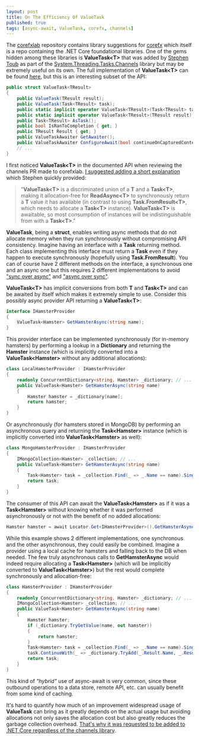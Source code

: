 ```yaml
---
layout: post
title: On The Efficiency Of ValueTask
published: true
tags: [async-await, ValueTask, corefx, channels]
---
```


The [corefxlab](https://github.com/dotnet/corefxlab ".NET Core Lab") repository contains library suggestions for [corefx](https://github.com/dotnet/corefx ".NET Core Libraries") which itself is a repo containing the .NET Core foundational libraries.  One of the gems hidden among these libraries is **ValueTask&lt;T&gt;** that was added by [Stephen Toub](https://github.com/stephentoub "stephentoub") as part of the [System.Threading.Tasks.Channels](https://github.com/dotnet/corefxlab/blob/master/src/System.Threading.Tasks.Channels/README.md) library but may be extremely useful on its own. The full implementation of **ValueTask&lt;T&gt;** can be found [here](https://github.com/dotnet/corefxlab/blob/master/src/System.Threading.Tasks.Channels/src/System/Threading/Tasks/ValueTask.cs), but this is an interesting subset of the API:

```csharp
public struct ValueTask<TResult>
{
    public ValueTask(TResult result);
    public ValueTask(Task<TResult> task);
    public static implicit operator ValueTask<TResult>(Task<TResult> task);
    public static implicit operator ValueTask<TResult>(TResult result);
    public Task<TResult> AsTask();
    public bool IsRanToCompletion { get; }
    public TResult Result { get; }
    public ValueTaskAwaiter GetAwaiter();
    public ValueTaskAwaiter ConfigureAwait(bool continueOnCapturedContext);
    // ...
}
```

I first noticed **ValueTask&lt;T&gt;** in the documented API when reviewing the channels PR made to corefxlab. [I suggested adding a short explanation](https://github.com/dotnet/corefxlab/pull/335#issuecomment-149829696) which Stephen quickly provided:

> "**ValueTask&lt;T&gt;** is a discriminated union of a **T** and a **Task&lt;T&gt;**, making it allocation-free for **ReadAsync&lt;T&gt;** to synchronously return a **T** value it has available (in contrast to using **Task.FromResult&lt;T&gt;**, which needs to allocate a **Task&lt;T&gt;** instance). **ValueTask&lt;T&gt;** is awaitable, so most consumption of instances will be indistinguishable from with a **Task&lt;T&gt;**."

**ValueTask**, being a **struct**, enables writing async methods that do not allocate memory when they run synchronously without compromising API consistency. Imagine having an interface with a **Task** returning method. Each class implementing this interface must return a **Task** even if they happen to execute synchronously (hopefully using **Task.FromResult**). You can of course have 2 different methods on the interface, a synchronous one and an async one but this requires 2 different implementations to avoid ["sync over async"](http://blogs.msdn.com/b/pfxteam/archive/2012/04/13/10293638.aspx) and ["async over sync"](http://blogs.msdn.com/b/pfxteam/archive/2012/03/24/10287244.aspx).

**ValueTask&lt;T&gt;** has implicit conversions from both **T** and **Task&lt;T&gt;** and can be awaited by itself which makes it extremely simple to use. Consider this possibly async provider API returning a **ValueTask&lt;T&gt;**:

```csharp
interface IHamsterProvider
{
    ValueTask<Hamster> GetHamsterAsync(string name);
}
```

This provider interface can be implemented synchronously (for in-memory hamsters) by performing a lookup in a **Dictionary** and returning the **Hamster** instance (which is implicitly converted into a **ValueTask&lt;Hamster&gt;** without any additional allocations):

```csharp
class LocalHamsterProvider : IHamsterProvider
{
    readonly ConcurrentDictionary<string, Hamster> _dictionary; // ...
    public ValueTask<Hamster> GetHamsterAsync(string name)
    {
        Hamster hamster = _dictionary[name];
        return hamster;
    }
}
```

Or asynchronously (for hamsters stored in MongoDB) by performing an asynchronous query and returning the **Task&lt;Hamster&gt;** instance (which is implicitly converted into **ValueTask&lt;Hamster&gt;** as well):

```csharp
class MongoHamsterProvider : IHamsterProvider
{
    IMongoCollection<Hamster> _collection; // ...
    public ValueTask<Hamster> GetHamsterAsync(string name)
    {
        Task<Hamster> task = _collection.Find(_ => _.Name == name).SingleAsync();
        return task;
    }
}
```

The consumer of this API can await the **ValueTask&lt;Hamster&gt;** as if it was a **Task&lt;Hamster&gt;** without knowing whether it was performed asynchronously or not with the benefit of no added allocations: 

```csharp
Hamster hamster = await Locator.Get<IHamsterProvider>().GetHamsterAsync("bar");
```

While this example shows 2 different implementations, one synchronous and the other asynchronous, they could easily be combined. Imagine a provider using a local cache for hamsters and falling back to the DB when needed. 
The few truly asynchronous calls to **GetHamsterAsync** would indeed require allocating a **Task&lt;Hamster&gt;** (which will be implicitly converted to **ValueTask&lt;Hamster&gt;**) but the rest would complete synchronously and allocation-free:

```csharp
class HamsterProvider : IHamsterProvider
{
    readonly ConcurrentDictionary<string, Hamster> _dictionary; // ...
    IMongoCollection<Hamster> _collection; // ...
    public ValueTask<Hamster> GetHamsterAsync(string name)
    {
        Hamster hamster;
        if (_dictionary.TryGetValue(name, out hamster))
        {
            return hamster;
        }
        Task<Hamster> task = _collection.Find(_ => _.Name == name).SingleAsync();
        task.ContinueWith(_ => _dictionary.TryAdd(_.Result.Name, _.Result));
        return task;
    }
}
```

This kind of *"hybrid"* use of async-await is very common, since these outbound operations to a data store, remote API, etc. can usually benefit from some kind of caching. 

It's hard to quantify how much of an improvement widespread usage of **ValueTask** can bring as it greatly depends on the actual usage but avoiding allocations not only saves the allocation cost but also greatly reduces the garbage collection overhead. [That's why it was requested to be added to .NET Core regardless of the channels library](https://github.com/dotnet/corefx/issues/4708 "Add ValueTask to BCL").